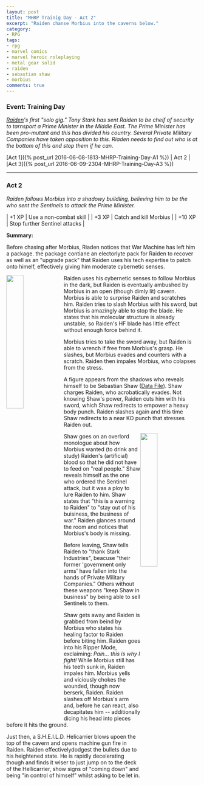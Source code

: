 ```yaml
---
layout: post
title: "MHRP Trainig Day - Act 2"
excerpt: "Raiden chanse Morbius into the caverns below."
category:
- RPG
tags:
- rpg
- marvel comics
- marvel heroic roleplaying
- metal gear solid
- raiden
- sebastian shaw
- morbius
comments: true
---
```


### Event:  Training Day

*[Raiden](https://docs.google.com/spreadsheets/d/1p-WQgYI7Ct9d_1YGmA7DXQ6TMRv-c2dUVo1vQdtRU7M/edit?usp=sharing)'s
first "solo gig."  Tony Stark has sent Raiden to be cheif
of security to tarnsport a Prime Minister in the Middle
East.  The Prime Minister has been pro-mutant and this has
divided his country.  Several Private Military Companies
have taken opposition to this.  Riaden needs to find out
who is at the bottom of this and stop them if he can.*

[Act 1]({% post_url 2016-06-08-1813-MHRP-Training-Day-A1 %}) | Act 2 | [Act 3]({% post_url 2016-06-09-2304-MHRP-Training-Day-A3 %})

-----

### Act 2

*Raiden follows Morbius into a shadowy buildling, believing him to be the who sent the Sentinels to attack the Prime Minister.*

| +1 XP | Use a non-combat skill |
| +3 XP | Catch and kill Morbius |
| +10 XP | Stop further Sentinel attacks |

**Summary:**

Before chasing after Morbius, Riaden notices that War Machine has left him a package.  the package contiane an electorlyte pack for Raiden to recover as well as an "upgrade pack" that Raiden uses his tech expertise to patch onto himelf, effectively giving him moderate cybernetic senses.

<a href="https://encrypted-tbn3.gstatic.com/images?q=tbn:ANd9GcSiPGbYI_tetG8U58zsiGoaDUVCrwPq4fve5yjoAHNYo0YO3WBU"><img src="https://encrypted-tbn3.gstatic.com/images?q=tbn:ANd9GcSiPGbYI_tetG8U58zsiGoaDUVCrwPq4fve5yjoAHNYo0YO3WBU" style="height: auto; width: 30%; float: left"></a>

Raiden uses his cybernetic senses to follow Morbius in the dark, but Raiden is eventually ambushed by Morbius in an open (though dimly  lit) cavern.  Morbius is able to surprise Raiden and scratches him.  Raiden tries to slash Morbius with his sword, but Morbius is amazingly able to stop the blade.  He states that his molecular structure is already unstable, so Raiden's HF blade has little effect without enough force behind it.

Morbius tries to take the sword away, but Raiden is able to wrench if free from Morbius's grasp.  He slashes, but Morbius evades and counters with a scratch.  Raiden then impales Morbius, who colapses from the stress.

A figure appears from the shadows who reveals himself to be Sebastian Shaw ([Data File](http://marvelheroicrp.wikia.com/wiki/Black_King_(Sebastian_Shaw,_Watcher_Datafile))).  Shaw charges Raiden, who acrobatically evades.  Not knowing Shaw's power, Raiden cuts him with his sword, which Shaw redirects to empower a heavy body punch.  Raiden slashes again and this time Shaw redirects to a near KO punch that stresses Raiden out.

<a href="http://static.comicvine.com/uploads/original/11113/111130081/3400374-7148611653-19047.jpg"><img src="http://static.comicvine.com/uploads/original/11113/111130081/3400374-7148611653-19047.jpg" style="height: auto; width: 30%; float: right"></a>

Shaw goes on an overlord monologue about how Morbius wanted (to drink and study) Raiden's (artificial) blood so that he did not have to feed on "real people."  Shaw reveals himself as the one who ordered the Sentinel attack, but it was a ploy to lure Raiden to him.  Shaw states that "this is a warning to Raiden" to "stay out of his buisiness, the business of war."  Raiden glances around the room and notices that Morbius's body is missing.

Before leaving, Shaw tells Raiden to "thank Stark Industries", beacuse "their former 'government only arms' have fallen into the hands of Private Military Companies."  Others without these weapons "keep Shaw in business" by being able to sell Sentinels to them.

Shaw gets away and Raiden is grabbed from beind by Morbius who states his healing factor to Raiden before biting him.  Raiden goes into his Ripper Mode, exclaiming:  *Pain... this is why I fight!*  While Morbius still has his teeth sunk in, Raiden impales him.  Morbius yells and viciously chokes the wounded, though now berserk, Raiden.  Raiden slashes off Morbius's arm and, before he can react, also decapitates him -- additionally dicing his head into pieces before it hits the ground.

Just then, a S.H.E.I.L.D. Helicarrier blows upoen the top of the cavern and opens machine gun fire in Raiden.  Raiden effectivelydodgest the bullets due to his heightened state.  He is rapidly decelerating though and finds it wiser to just jump on to the deck of the Hellicarrier, show signs of "coming down" and being "in control of himself" whilst asking to be let in.
